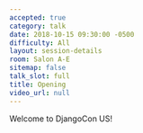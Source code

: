 ```yaml
---
accepted: true
category: talk
date: 2018-10-15 09:30:00 -0500
difficulty: All
layout: session-details
room: Salon A-E
sitemap: false
talk_slot: full
title: Opening
video_url: null
---
```

Welcome to DjangoCon US!
